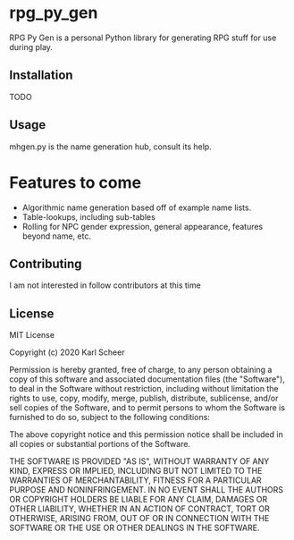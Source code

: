 # rpg_py_gen

RPG Py Gen is a personal Python library for generating RPG stuff for use during play.

## Installation
TODO

## Usage
mhgen.py is the name generation hub, consult its help.

# Features to come
* Algorithmic name generation based off of example name lists.
* Table-lookups, including sub-tables
* Rolling for NPC gender expression, general appearance, features beyond name, etc.

## Contributing
I am not interested in follow contributors at this time

## License
MIT License

Copyright (c) 2020 Karl Scheer

Permission is hereby granted, free of charge, to any person obtaining a copy
of this software and associated documentation files (the "Software"), to deal
in the Software without restriction, including without limitation the rights
to use, copy, modify, merge, publish, distribute, sublicense, and/or sell
copies of the Software, and to permit persons to whom the Software is
furnished to do so, subject to the following conditions:

The above copyright notice and this permission notice shall be included in all
copies or substantial portions of the Software.

THE SOFTWARE IS PROVIDED "AS IS", WITHOUT WARRANTY OF ANY KIND, EXPRESS OR
IMPLIED, INCLUDING BUT NOT LIMITED TO THE WARRANTIES OF MERCHANTABILITY,
FITNESS FOR A PARTICULAR PURPOSE AND NONINFRINGEMENT. IN NO EVENT SHALL THE
AUTHORS OR COPYRIGHT HOLDERS BE LIABLE FOR ANY CLAIM, DAMAGES OR OTHER
LIABILITY, WHETHER IN AN ACTION OF CONTRACT, TORT OR OTHERWISE, ARISING FROM,
OUT OF OR IN CONNECTION WITH THE SOFTWARE OR THE USE OR OTHER DEALINGS IN THE
SOFTWARE.

